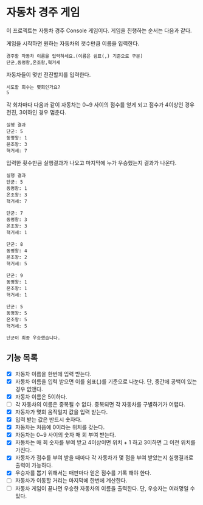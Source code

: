 # 자동차 경주 게임

이 프로젝트는 자동차 경주 Console 게임이다. 게임을 진행하는 순서는 다음과 같다.

게임을 시작하면 원하는 자동차의 갯수만큼 이름을 입력한다.

```
경주할 자동차 이름을 입력하세요.(이름은 쉼표(,) 기준으로 구분)
단군,동명왕,온조왕,혁거세
```

자동차들이 몇번 전진할지를 입력한다.
```
시도할 회수는 몇회인가요?
5
```

각 회차마다 다음과 같이 자동차는 0~9 사이의 점수를 얻게 되고 점수가 4이상인 경우 전진, 3이하인 경우 멈춘다. 
```
실행 결과
단군: 5
동명왕: 1
온조왕: 3
혁거세: 7
```

입력한 횟수만큼 실행결과가 나오고 마지막에 누가 우승했는지 결과가 나온다.
```
실행 결과
단군: 5
동명왕: 1
온조왕: 3
혁거세: 7

단군: 7
동명왕: 3
온조왕: 3
혁거세: 1

단군: 8
동명왕: 4
온조왕: 2
혁거세: 5

단군: 9
동명왕: 1
온조왕: 1
혁거세: 1

단군: 5
동명왕: 5
온조왕: 5
혁거세: 5

단군이 최종 우승했습니다.
```

## 기능 목록

- [X] 자동차 이름을 한번에 입력 받는다.
- [X] 자동차 이름을 입력 받으면 이를 쉼표(,)를 기준으로 나눈다. 단, 중간에 공백이 있는 경우 없앤다.
- [X] 자동차 이름은 5이하다.
- [ ] 각 자동차의 이름은 중복될 수 없다. 중복되면 각 자동차를 구별하기가 어렵다.
- [X] 자동차가 몇회 움직일지 값을 입력 받는다. 
- [X] 입력 받는 값은 반드시 숫자다.
- [X] 자동차는 처음에 0이라는 위치를 갖는다.
- [X] 자동차는 0~9 사이의 숫자 매 회 부여 받는다. 
- [X] 자동차는 매 회 숫자를 부여 받고 4이상이면 위치 + 1 하고 3이하면 그 이전 위치를 가진다.
- [X] 자동차가 점수를 부여 받을 때마다 각 자동차가 몇 점을 부여 받았는지 실행결과로 출력이 가능하다.
- [X] 우승자를 뽑기 위해서는 매판마다 얻은 점수를 기록 해야 한다.
- [ ] 자동차가 이동할 거리는 마지막에 한번에 계산한다.
- [ ] 자동차 게임이 끝나면 우승한 자동차의 이름을 출력한다. 단, 우승자는 여러명일 수 있다.
